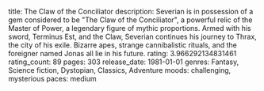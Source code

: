 title: The Claw of the Conciliator
description: Severian is in possession of a gem considered to be "The Claw of the Conciliator", a powerful relic of the Master of Power, a legendary figure of mythic proportions. Armed with his sword, Terminus Est, and the Claw, Severian continues his journey to Thrax, the city of his exile. Bizarre apes, strange cannibalistic rituals, and the foreigner named Jonas all lie in his future.
rating: 3.966292134831461
rating_count: 89
pages: 303
release_date: 1981-01-01
genres: Fantasy, Science fiction, Dystopian, Classics, Adventure
moods: challenging, mysterious
paces: medium